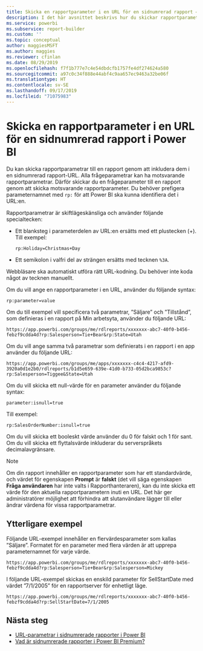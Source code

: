 ```yaml
---
title: Skicka en rapportparameter i en URL för en sidnumrerad rapport – Power BI Report Builder
description: I det här avsnittet beskrivs hur du skickar rapportparametrar till en rapport genom att inkludera dem i en sidnumrerad rapport-URL.
ms.service: powerbi
ms.subservice: report-builder
ms.custom: ''
ms.topic: conceptual
author: maggiesMSFT
ms.author: maggies
ms.reviewer: cfinlan
ms.date: 08/29/2019
ms.openlocfilehash: f7f1b777e7c4e54dbdcfb1757fe4df274624a580
ms.sourcegitcommit: a97c0c34f888e44abf4c9aa657ec9463a32be06f
ms.translationtype: HT
ms.contentlocale: sv-SE
ms.lasthandoff: 09/17/2019
ms.locfileid: "71075983"
---
```

# <a name="pass-a-report-parameter-in-a-url-for-a-paginated-report-in-power-bi"></a>Skicka en rapportparameter i en URL för en sidnumrerad rapport i Power BI 

Du kan skicka rapportparametrar till en rapport genom att inkludera dem i en sidnumrerad rapport-URL. Alla frågeparametrar kan ha motsvarande rapportparametrar. Därför skickar du en frågeparameter till en rapport genom att skicka motsvarande rapportparameter. Du behöver prefigera parameternamnet med `rp:` för att Power BI ska kunna identifiera det i URL:en. 

Rapportparametrar är skiftlägeskänsliga och använder följande specialtecken: 

- Ett blanksteg i parameterdelen av URL:en ersätts med ett plustecken (+).  Till exempel: 

    ```rp:Holiday=Christmas+Day```

- Ett semikolon i valfri del av strängen ersätts med tecknen `%3A`.

Webbläsare ska automatiskt utföra rätt URL-kodning. Du behöver inte koda något av tecknen manuellt. 

Om du vill ange en rapportparameter i en URL, använder du följande syntax: 

```
rp:parameter=value
```

Om du till exempel vill specificera två parametrar, ”Säljare” och ”Tillstånd”, som definieras i en rapport på Min arbetsyta, använder du följande URL: 

```
https://app.powerbi.com/groups/me/rdlreports/xxxxxxx-abc7-40f0-b456-febzf9cdda4d?rp:Salesperson=Tie+Bear&rp:State=Utah 
```

Om du vill ange samma två parametrar som definierats i en rapport i en app använder du följande URL: 

```
https://app.powerbi.com/groups/me/apps/xxxxxxx-c4c4-4217-afd9-3920a0d1e2b0/rdlreports/b1d5e659-639e-41d0-b733-05d2bca9853c?rp:Salesperson=Tiggee&State=Utah 
```

Om du vill skicka ett null-värde för en parameter använder du följande syntax: 

```
parameter:isnull=true
```

Till exempel:

```
rp:SalesOrderNumber:isnull=true
```

Om du vill skicka ett booleskt värde använder du 0 för falskt och 1 för sant. Om du vill skicka ett flyttalsvärde inkluderar du serverspråkets decimalavgränsare.

> [!NOTE]
> Om din rapport innehåller en rapportparameter som har ett standardvärde, och värdet för egenskapen **Prompt** är **falskt** (det vill säga egenskapen **Fråga användaren** har inte valts i Rapporthanteraren), kan du inte skicka ett värde för den aktuella rapportparametern inuti en URL. Det här ger administratörer möjlighet att förhindra att slutanvändare lägger till eller ändrar värdena för vissa rapportparametrar.

## <a name="additional-examples"></a>Ytterligare exempel 

Följande URL-exempel innehåller en flervärdesparameter som kallas ”Säljare”. Formatet för en parameter med flera värden är att upprepa parameternamnet för varje värde. 

```
https://app.powerbi.com/groups/me/rdlreports/xxxxxxx-abc7-40f0-b456-febzf9cdda4d?rp:Salesperson=Tie+Bear&rp:Salesperson=Mickey 
```

I följande URL-exempel skickas en enskild parameter för SellStartDate med värdet ”7/1/2005” för en rapportserver för enhetligt läge.

```
https://app.powerbi.com/groups/me/rdlreports/xxxxxxx-abc7-40f0-b456-febzf9cdda4d?rp:SellStartDate=7/1/2005
```

## <a name="next-steps"></a>Nästa steg

- [URL-parametrar i sidnumrerade rapporter i Power BI](report-builder-url-parameters.md)
- [Vad är sidnumrerade rapporter i Power BI Premium?](paginated-reports-report-builder-power-bi.md)
